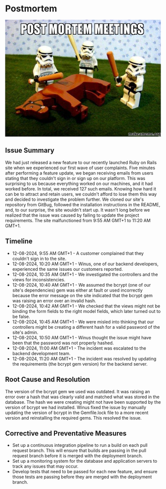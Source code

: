 # Postmortem

![Flogging a dead horse](post-mortem-meetings.jpg)

## Issue Summary

We had just released a new feature to our recently launched Ruby on Rails site when we experienced our first wave of user complaints. Five minutes after performing a feature update, we began receiving emails from users stating that they couldn't sign in or sign up on our platform. This was surprising to us because everything worked on our machines, and it had worked before. In total, we received 127 such emails. Knowing how hard it can be to attract and retain users, we couldn't afford to lose them this way and decided to investigate the problem further. We cloned our site's repository from GitBug, followed the installation instructions in the README, and, to our surprise, the site wouldn't start up. It wasn't long before we realized that the issue was caused by failing to update the project requirements. The site malfunctioned from 9:55 AM GMT+1 to 11:20 AM GMT+1.

## Timeline

+ 12-08-2024, 9:55 AM GMT+1 - A customer complained that they couldn't sign in to the site.
+ 12-08-2024, 10:20 AM GMT+1 - Winus, one of our backend developers, experienced the same issues our customers reported.
+ 12-08-2024, 10:35 AM GMT+1 - We investigated the controllers and the views for inconsistencies.
+ 12-08-2024, 10:40 AM GMT+1 - We assumed the bcrypt (one of our site's dependencies) gem was either at fault or used incorrectly because the error message on the site indicated that the bcrypt gem was raising an error over an invalid hash.
+ 12-08-2024, 10:42 AM GMT+1 - We checked that the views might not be binding the form fields to the right model fields, which later turned out to be false.
+ 12-08-2024, 10:45 AM GMT+1 - We were misled into thinking that our controllers might be creating a different hash for a valid password of the site's admin.
+ 12-08-2024, 10:50 AM GMT+1 - Winus thought the issue might have been that the password was not properly hashed.
+ 12-08-2024, 11:00 AM GMT+1 - The incident was escalated to the backend development team.
+ 12-08-2024, 11:20 AM GMT+1 - The incident was resolved by updating the requirements (the bcrypt gem version) for the backend server.

## Root Cause and Resolution

The version of the bcrypt gem we used was outdated. It was raising an error over a hash that was clearly valid and matched what was stored in the database. The hash we were creating might not have been supported by the version of bcrypt we had installed. Winus fixed the issue by manually updating the version of bcrypt in the Gemfile.lock file to a more recent version and reinstalling the required gems. This resolved the issue.

## Corrective and Preventative Measures

+ Set up a continuous integration pipeline to run a build on each pull request branch. This will ensure that builds are passing in the pull request branch before it is merged with the deployment branch.
+ Set up a monitoring system for the database and application servers to track any issues that may occur.
+ Develop tests that need to be passed for each new feature, and ensure those tests are passing before they are merged with the deployment branch.
